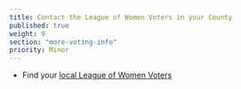 ```yaml
---
title: Contact the League of Women Voters in your County
published: true
weight: 9
section: "more-voting-info"
priority: Minor
---
```


- Find your [local League of Women Voters](https://cavotes.org/local)  
